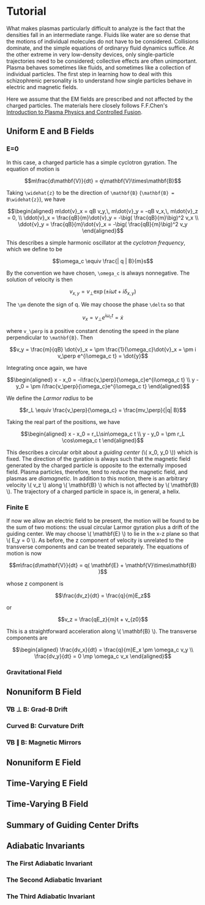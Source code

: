 # Tutorial

What makes plasmas particularly difficult to analyze is the fact that the densities fall in an intermediate range. Fluids like water are so dense that the motions of individual molecules do not have to be considered. Collisions dominate, and the simple equations of ordinaryy fluid dynamics suffice. At the other extreme in very low-density devices, only single-particle trajectories need to be considered; collective effects are often unimportant. Plasma behaves sometimes like fluids, and sometimes like a collection of individual particles. The first step in learning how to deal with this schizophrenic personality is to understand how single particles behave in electric and magnetic fields.

Here we assume that the EM fields are prescribed and not affected by the charged particles. The materials here closely follows F.F.Chen's [Introduction to Plasma Physics and Controlled Fusion](https://link.springer.com/book/10.1007/978-3-319-22309-4).

## Uniform E and B Fields

### E=0

In this case, a charged particle has a simple cyclotron gyration. The equation of motion is

```math
m\frac{d\mathbf{V}}{dt} = q\mathbf{V}\times\mathbf{B}
```

Taking ``\widehat{z}`` to be the direction of ``\mathbf{B}`` (``\mathbf{B} = B\widehat{z}``), we have

```math
\begin{aligned}
m\dot{v}_x = qB v_y,\, m\dot{v}_y = -qB v_x,\, m\dot{v}_z = 0, \\
\ddot{v}_x = \frac{qB}{m}\dot{v}_y = -\big( \frac{qB}{m}\big)^2 v_x \\
\ddot{v}_y = \frac{qB}{m}\dot{v}_x = -\big( \frac{qB}{m}\big)^2 v_y
\end{aligned}
```

This describes a simple harmonic oscillator at the *cyclotron frequency*, which we define to be

```math
\omega_c \equiv \frac{| q | B}{m}s
```

By the convention we have chosen, ``\omega_c`` is always nonnegative. The solution of velocity is then

```math
v_{x,y} = v_\perp \exp(\pm i \omega t + i\delta_{x,y})
```

The ``\pm`` denote the sign of q. We may choose the phase ``\delta`` so that

```math
v_x = v_\perp e^{i\omega_c t} = \dot{x}
```

where ``v_\perp`` is a positive constant denoting the speed in the plane perpendicular to ``\mathbf{B}``. Then

```math
v_y  = \frac{m}{qB} \dot{v}_x = \pm \frac{1}{\omega_c}\dot{v}_x = \pm i v_\perp e^{i\omega_c t} = \dot{y}
```

Integrating once again, we have

```math
\begin{aligned}
x - x_0 = -i\frac{v_\perp}{\omega_c}e^{i\omega_c t} \\
y - y_0 = \pm i\frac{v_\perp}{\omega_c}e^{i\omega_c t}
\end{aligned}
```

We define the *Larmor radius* to be

```math
r_L \equiv \frac{v_\perp}{\omega_c} = \frac{mv_\perp}{|q| B}
```

Taking the real part of the positions, we have

```math
\begin{aligned}
x - x_0 = r_L\sin\omega_c t \\
y - y_0 = \pm r_L \cos\omega_c t
\end{aligned}
```

This describes a circular orbit about a *guiding center* (\\( x_0, y_0 \\)) which is fixed. The direction of the gyration is always such that the magnetic field generated by the charged particle is opposite to the externally imposed field. Plasma particles, therefore, tend to *reduce* the magnetic field, and plasmas are *diamagnetic*. In addition to this motion, there is an arbitrary velocity \\( v_z \\) along \\( \mathbf{B} \\) which is not affected by \\( \mathbf{B} \\). The trajectory of a charged particle in space is, in general, a helix.

### Finite E

If now we allow an electric field to be present, the motion will be found to be the sum of two motions: the usual circular Larmor gyration plus a drift of the guiding center. We may choose \\( \mathbf{E} \\) to lie in the x-z plane so that \\( E_y = 0 \\). As before, the z component of velocity is unrelated to the transverse components and can be treated separately. The equations of motion is now

```math
m\frac{d\mathbf{V}}{dt} = q( \mathbf{E} + \mathbf{V}\times\mathbf{B} )
```

whose z component is

```math
\frac{dv_z}{dt} = \frac{q}{m}E_z
```

or

```math
v_z = \frac{qE_z}{m}t + v_{z0}
```

This is a straightforward acceleration along \\( \mathbf{B} \\). The transverse components are

```math
\begin{aligned}
\frac{dv_x}{dt} = \frac{q}{m}E_x \pm \omega_c v_y \\
\frac{dv_y}{dt} = 0 \mp \omega_c v_x
\end{aligned}
```

### Gravitational Field

## Nonuniform B Field

### ∇B ⊥ B: Grad-B Drift

### Curved B: Curvature Drift

### ∇B ∥ B: Magnetic Mirrors

## Nonuniform E Field

## Time-Varying E Field

## Time-Varying B Field

## Summary of Guiding Center Drifts

## Adiabatic Invariants

### The First Adiabatic Invariant

### The Second Adiabatic Invariant

### The Third Adiabatic Invariant
